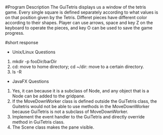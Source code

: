 #Program Description
The GuiTetris displays us a window of the tetris game. Every single square is 
defined separately according to what values is on that position given by the
Tetris. Differet pieces have different color according to their shapes. 
Player can use arrows, space and key Z on the keyboard to operate the pieces,
and key O can be used to save the game progress.

#short response
- Unix/Linux Questions
1. mkdir -p fooDir/barDir
2. cd: move to home directory; cd ~/dir: move to a certain directory.
3. ls -R

- JavaFX Questions
1. Yes, it can because it is a subclass of Node, and any object that is a
Node can be added to the gridpane.
2. If the MoveDownWorker class is defined outside the GuiTetris class, the 
Guitetris would not be able to use methods in the MoveDownWorker because
GuiTetris is not a subclass of MoveDownWorker.
3. Implement the event handler to the GuiTetris and directly override method
in GuiTetris class.
4. The Scene class makes the pane visible.
